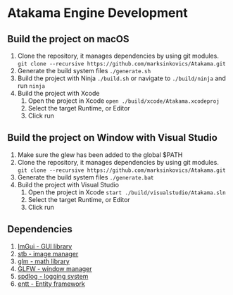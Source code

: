 # Atakama Engine Development

## Build the project on macOS

1. Clone the repository, it manages dependencies by using git modules.
   `git clone --recursive https://github.com/marksinkovics/Atakama.git`
2. Generate the build system files
   `./generate.sh`
3. Build the project with Ninja
   `./build.sh` or navigate to `./build/ninja` and run `ninja`
4. Build the project with Xcode
   1. Open the project in Xcode
     `open ./build/xcode/Atakama.xcodeproj`
   2. Select the target Runtime, or Editor
   3. Click run

## Build the project on Window with Visual Studio

1. Make sure the glew has been added to the global $PATH
2. Clone the repository, it manages dependencies by using git modules.
   `git clone --recursive https://github.com/marksinkovics/Atakama.git`
3. Generate the build system files
   `./generate.bat`
4. Build the project with Visual Studio
   1. Open the project in Xcode
     `start ./build/visualstudio/Atakama.sln`
   2. Select the target Runtime, or Editor
   3. Click run

## Dependencies

1. [ImGui - GUI library](https://github.com/ocornut/imgui)
2. [stb - image manager](https://github.com/nothings/stb.git)
3. [glm - math library](https://github.com/g-truc/glm.git)
4. [GLFW - window manager](https://github.com/glfw/glfw.git)
5. [spdlog - logging system](https://github.com/gabime/spdlog.git)
6. [entt - Entity framework](https://github.com/skypjack/entt.git)